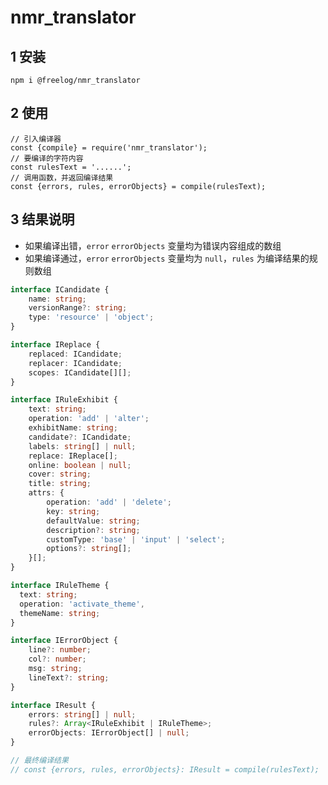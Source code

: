 # nmr_translator

## 1 安装

```
npm i @freelog/nmr_translator
```

## 2 使用

```
// 引入编译器
const {compile} = require('nmr_translator');
// 要编译的字符内容
const rulesText = '......';
// 调用函数，并返回编译结果
const {errors, rules, errorObjects} = compile(rulesText);
```

<!-- **注：规则语法概要** -->

## 3 结果说明
- 如果编译出错，```error``` ```errorObjects``` 变量均为错误内容组成的数组
- 如果编译通过，```error```  ```errorObjects``` 变量均为 ```null```，```rules``` 为编译结果的规则数组


```typescript
interface ICandidate {
    name: string;
    versionRange?: string;
    type: 'resource' | 'object';
}

interface IReplace {
    replaced: ICandidate;
    replacer: ICandidate;
    scopes: ICandidate[][];
}

interface IRuleExhibit {
    text: string;
    operation: 'add' | 'alter';
    exhibitName: string;
    candidate?: ICandidate;
    labels: string[] | null;
    replace: IReplace[];
    online: boolean | null;
    cover: string;
    title: string;
    attrs: {
        operation: 'add' | 'delete'; 
        key: string;
        defaultValue: string;
        description?: string;
        customType: 'base' | 'input' | 'select';
        options?: string[];
    }[];
}

interface IRuleTheme {
  text: string;
  operation: 'activate_theme',
  themeName: string;
}

interface IErrorObject {
    line?: number;
    col?: number;
    msg: string;
    lineText?: string;
}

interface IResult {
    errors: string[] | null;
    rules?: Array<IRuleExhibit | IRuleTheme>;
    errorObjects: IErrorObject[] | null;
}

// 最终编译结果
// const {errors, rules, errorObjects}: IResult = compile(rulesText);
```
